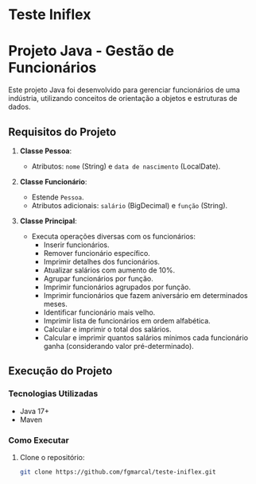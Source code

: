 # Teste Iniflex

# Projeto Java - Gestão de Funcionários

Este projeto Java foi desenvolvido para gerenciar funcionários de uma indústria, utilizando conceitos de orientação a objetos e estruturas de dados.

## Requisitos do Projeto

1. **Classe Pessoa**:
   - Atributos: `nome` (String) e `data de nascimento` (LocalDate).

2. **Classe Funcionário**:
   - Estende `Pessoa`.
   - Atributos adicionais: `salário` (BigDecimal) e `função` (String).

3. **Classe Principal**:
   - Executa operações diversas com os funcionários:
     - Inserir funcionários.
     - Remover funcionário específico.
     - Imprimir detalhes dos funcionários.
     - Atualizar salários com aumento de 10%.
     - Agrupar funcionários por função.
     - Imprimir funcionários agrupados por função.
     - Imprimir funcionários que fazem aniversário em determinados meses.
     - Identificar funcionário mais velho.
     - Imprimir lista de funcionários em ordem alfabética.
     - Calcular e imprimir o total dos salários.
     - Calcular e imprimir quantos salários mínimos cada funcionário ganha (considerando valor pré-determinado).

## Execução do Projeto

### Tecnologias Utilizadas

- Java 17+
- Maven

### Como Executar

1. Clone o repositório:
   ```bash
   git clone https://github.com/fgmarcal/teste-iniflex.git

